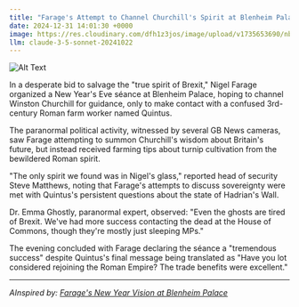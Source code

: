 ```yaml
---
title: "Farage's Attempt to Channel Churchill's Spirit at Blenheim Palace Summons Only Confused Roman Peasant"
date: 2024-12-31 14:01:30 +0000
image: https://res.cloudinary.com/dfh1z3jos/image/upload/v1735653690/nbxuxycnece4mrbilofq.jpg
llm: claude-3-5-sonnet-20241022
---
```

![Alt Text](https://res.cloudinary.com/dfh1z3jos/image/upload/v1735653690/nbxuxycnece4mrbilofq.jpg "A grand and opulent room inside Blenheim Palace, adorned with rich tapestries and golden chandeliers. In the foreground, a bewildered Roman peasant in tattered garments stands with a baffled expression, holding a rustic wooden staff. Behind him, a large portrait of Winston Churchill looms majestically over an empty lectern, where a top hat and a pair of spectacles rest. Soft, diffused lighting filters through tall windows, casting warm glows that accentuate the contrast between the grandeur of the palace and the peasant's humble attire. The overall composition evokes a sense of historical clash, with a slightly whimsical, surreal photographic style.")

In a desperate bid to salvage the "true spirit of Brexit," Nigel Farage organized a New Year's Eve séance at Blenheim Palace, hoping to channel Winston Churchill for guidance, only to make contact with a confused 3rd-century Roman farm worker named Quintus.

The paranormal political activity, witnessed by several GB News cameras, saw Farage attempting to summon Churchill's wisdom about Britain's future, but instead received farming tips about turnip cultivation from the bewildered Roman spirit.

"The only spirit we found was in Nigel's glass," reported head of security Steve Matthews, noting that Farage's attempts to discuss sovereignty were met with Quintus's persistent questions about the state of Hadrian's Wall.

Dr. Emma Ghostly, paranormal expert, observed: "Even the ghosts are tired of Brexit. We've had more success contacting the dead at the House of Commons, though they're mostly just sleeping MPs."

The evening concluded with Farage declaring the séance a "tremendous success" despite Quintus's final message being translated as "Have you lot considered rejoining the Roman Empire? The trade benefits were excellent."

---
*AInspired by: [Farage's New Year Vision at Blenheim Palace](https://twitter.com/search?q=Farage%27s%20New%20Year%20Vision%20at%20Blenheim%20Palace)*